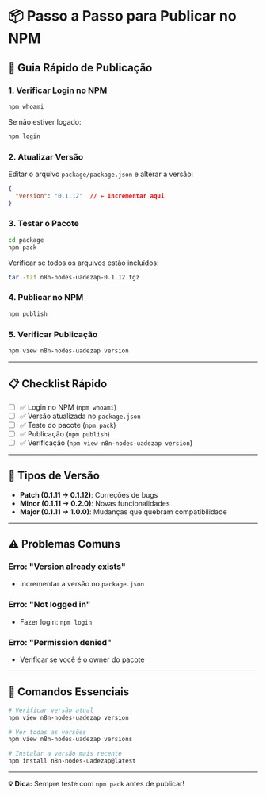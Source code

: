 # 📦 Passo a Passo para Publicar no NPM

## 🚀 Guia Rápido de Publicação

### 1. **Verificar Login no NPM**
```bash
npm whoami
```
Se não estiver logado:
```bash
npm login
```

### 2. **Atualizar Versão**
Editar o arquivo `package/package.json` e alterar a versão:
```json
{
  "version": "0.1.12"  // ← Incrementar aqui
}
```

### 3. **Testar o Pacote**
```bash
cd package
npm pack
```
Verificar se todos os arquivos estão incluídos:
```bash
tar -tzf n8n-nodes-uadezap-0.1.12.tgz
```

### 4. **Publicar no NPM**
```bash
npm publish
```

### 5. **Verificar Publicação**
```bash
npm view n8n-nodes-uadezap version
```

---

## 📋 **Checklist Rápido**

- [ ] ✅ Login no NPM (`npm whoami`)
- [ ] ✅ Versão atualizada no `package.json`
- [ ] ✅ Teste do pacote (`npm pack`)
- [ ] ✅ Publicação (`npm publish`)
- [ ] ✅ Verificação (`npm view n8n-nodes-uadezap version`)

---

## 🔄 **Tipos de Versão**

- **Patch (0.1.11 → 0.1.12)**: Correções de bugs
- **Minor (0.1.11 → 0.2.0)**: Novas funcionalidades
- **Major (0.1.11 → 1.0.0)**: Mudanças que quebram compatibilidade

---

## ⚠️ **Problemas Comuns**

### Erro: "Version already exists"
- Incrementar a versão no `package.json`

### Erro: "Not logged in"
- Fazer login: `npm login`

### Erro: "Permission denied"
- Verificar se você é o owner do pacote

---

## 🎯 **Comandos Essenciais**

```bash
# Verificar versão atual
npm view n8n-nodes-uadezap version

# Ver todas as versões
npm view n8n-nodes-uadezap versions

# Instalar a versão mais recente
npm install n8n-nodes-uadezap@latest
```

---

**💡 Dica:** Sempre teste com `npm pack` antes de publicar!
